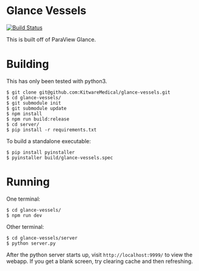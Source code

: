 Glance Vessels
==============

[![Build Status](https://dev.azure.com/glance-vessels/glance-vessels/_apis/build/status/KitwareMedical.glance-vessels?branchName=master)](https://dev.azure.com/glance-vessels/glance-vessels/_build/latest?definitionId=1&branchName=master)

This is built off of ParaView Glance.

Building
========

This has only been tested with python3.

```
$ git clone git@github.com:KitwareMedical/glance-vessels.git
$ cd glance-vessels/
$ git submodule init
$ git submodule update
$ npm install
$ npm run build:release
$ cd server/
$ pip install -r requirements.txt
```

To build a standalone executable:

```
$ pip install pyinstaller
$ pyinstaller build/glance-vessels.spec
```

Running
=======

One terminal:
```
$ cd glance-vessels/
$ npm run dev
```

Other terminal:
```
$ cd glance-vessels/server
$ python server.py
```

After the python server starts up, visit `http://localhost:9999/` to view the
webapp. If you get a blank screen, try clearing cache and then refreshing.
